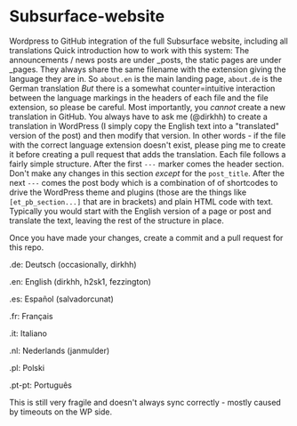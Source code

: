# Subsurface-website
Wordpress to GitHub integration of the full Subsurface website, including all translations
Quick introduction how to work with this system:
The announcements / news posts are under _posts, the static pages are under _pages.
They always share the same filename with the extension giving the language they are in. So `about.en` is the main landing page, `about.de` is the German translation
*But* there is a somewhat counter=intuitive interaction between the language markings in the headers of each file and the file extension, so please be careful. Most importantly, you *cannot* create a new translation in GitHub. You always have to ask me (@dirkhh) to create a translation in WordPress (I simply copy the English text into a "translated" version of the post) and then modify that version. In other words - if the file with the correct language extension doesn't exist, please ping me to create it before creating a pull request that adds the translation.
Each file follows a fairly simple structure. After the first `---` marker comes the header section. Don't make any changes in this section _except_ for the `post_title`. After the next `---` comes the post body which is a combination of of shortcodes to drive the WordPress theme and plugins (those are the things like `[et_pb_section...]` that are in brackets) and plain HTML code with text. Typically you would start with the English version of a page or post and translate the text, leaving the rest of the structure in place.

Once you have made your changes, create a commit and a pull request for this repo.

.de: Deutsch (occasionally, dirkhh)

.en: English (dirkhh, h2sk1, fezzington)

.es: Español (salvadorcunat)

.fr: Français

.it: Italiano

.nl: Nederlands (janmulder)

.pl: Polski

.pt-pt: Português

This is still very fragile and doesn't always sync correctly - mostly caused by timeouts on the WP side.

